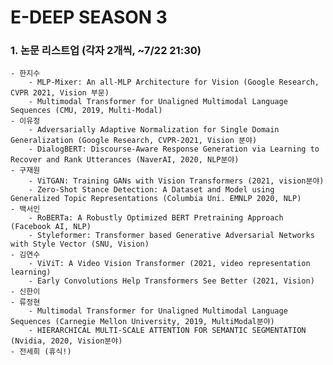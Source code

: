 # E-DEEP SEASON 3

### 1. 논문 리스트업 (각자 2개씩, ~7/22 21:30)
   
    - 한지수
        - MLP-Mixer: An all-MLP Architecture for Vision (Google Research, CVPR 2021, Vision 부문)
        - Multimodal Transformer for Unaligned Multimodal Language Sequences (CMU, 2019, Multi-Modal)
    - 이유정
        - Adversarially Adaptive Normalization for Single Domain Generalization (Google Research, CVPR-2021, Vision 분야)
        - DialogBERT: Discourse-Aware Response Generation via Learning to Recover and Rank Utterances (NaverAI, 2020, NLP분야)
    - 구재원
        - ViTGAN: Training GANs with Vision Transformers (2021, vision분야) 
        - Zero-Shot Stance Detection: A Dataset and Model using Generalized Topic Representations (Columbia Uni. EMNLP 2020, NLP)
    - 백서인
        - RoBERTa: A Robustly Optimized BERT Pretraining Approach (Facebook AI, NLP)
        - Styleformer: Transformer based Generative Adversarial Networks with Style Vector (SNU, Vision)
    - 김연수
        - ViViT: A Video Vision Transformer (2021, video representation learning)
        - Early Convolutions Help Transformers See Better (2021, Vision)
    - 신한이
    - 류정현
        - Multimodal Transformer for Unaligned Multimodal Language Sequences (Carnegie Mellon University, 2019, MultiModal분야)
        - HIERARCHICAL MULTI-SCALE ATTENTION FOR SEMANTIC SEGMENTATION (Nvidia, 2020, Vision분야)    
    - 전세희 (휴식!)


